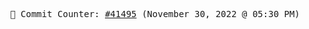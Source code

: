 <p align="center">
    <samp>
        📮 Commit Counter: <a href="https://github.com/Javascript-void0/Javascript-void0/commits/main">#41495</a> (November 30, 2022 @ 05:30 PM)
    </samp>
</p>